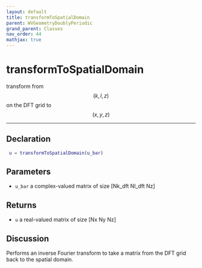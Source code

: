 ```yaml
---
layout: default
title: transformToSpatialDomain
parent: WVGeometryDoublyPeriodic
grand_parent: Classes
nav_order: 44
mathjax: true
---
```


#  transformToSpatialDomain

transform from $$(k,l,z)$$ on the DFT grid to $$(x,y,z)$$


---

## Declaration
```matlab
 u = transformToSpatialDomain(u_bar)  
```
## Parameters
+ `u_bar`  a complex-valued matrix of size [Nk_dft Nl_dft Nz]

## Returns
+ `u`  a real-valued matrix of size [Nx Ny Nz]

## Discussion

  Performs an inverse Fourier transform to take a matrix from
  the DFT grid back to the spatial domain.
 
        
